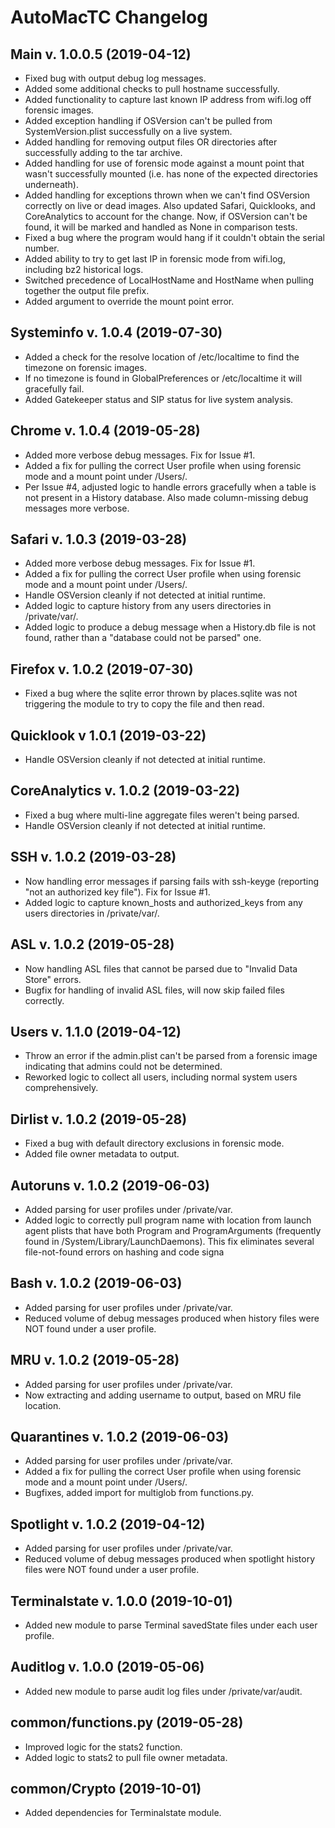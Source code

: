 # AutoMacTC Changelog

## Main v. 1.0.0.5 (2019-04-12)

* Fixed bug with output debug log messages.
* Added some additional checks to pull hostname successfully.
* Added functionality to capture last known IP address from wifi.log off forensic images.
* Added exception handling if OSVersion can't be pulled from SystemVersion.plist successfully on a live system.
* Added handling for removing output files OR directories after successfully adding to the tar archive.
* Added handling for use of forensic mode against a mount point that wasn't successfully mounted (i.e. has none of the expected directories underneath).
* Added handling for exceptions thrown when we can't find OSVersion correctly on live or dead images. Also updated Safari, Quicklooks, and CoreAnalytics to account for the change. Now, if OSVersion can't be found, it will be marked and handled as None in comparison tests.
* Fixed a bug where the program would hang if it couldn't obtain the serial number. 
* Added ability to try to get last IP in forensic mode from wifi.log, including bz2 historical logs.
* Switched precedence of LocalHostName and HostName when pulling together the output file prefix.
* Added argument to override the mount point error.

## Systeminfo v. 1.0.4 (2019-07-30)

* Added a check for the resolve location of /etc/localtime to find the timezone on forensic images.
* If no timezone is found in GlobalPreferences or /etc/localtime it will gracefully fail.
* Added Gatekeeper status and SIP status for live system analysis.

## Chrome v. 1.0.4 (2019-05-28)
* Added more verbose debug messages. Fix for Issue #1.
* Added a fix for pulling the correct User profile when using forensic mode and a mount point under /Users/.
* Per Issue #4, adjusted logic to handle errors gracefully when a table is not present in a History database. Also made column-missing debug messages more verbose.

## Safari v. 1.0.3 (2019-03-28)
* Added more verbose debug messages. Fix for Issue #1.
* Added a fix for pulling the correct User profile when using forensic mode and a mount point under /Users/.
* Handle OSVersion cleanly if not detected at initial runtime.
* Added logic to capture history from any users directories in /private/var/.
* Added logic to produce a debug message when a History.db file is not found, rather than a "database could not be parsed" one.

## Firefox v. 1.0.2 (2019-07-30)
* Fixed a bug where the sqlite error thrown by places.sqlite was not triggering the module to try to copy the file and then read.

## Quicklook v 1.0.1 (2019-03-22)
* Handle OSVersion cleanly if not detected at initial runtime.

## CoreAnalytics v. 1.0.2 (2019-03-22)
* Fixed a bug where multi-line aggregate files weren't being parsed.
* Handle OSVersion cleanly if not detected at initial runtime.

## SSH v. 1.0.2 (2019-03-28)
* Now handling error messages if parsing fails with ssh-keyge (reporting "not an authorized key file"). Fix for Issue #1.
* Added logic to capture known_hosts and authorized_keys from any users directories in /private/var/.

## ASL v. 1.0.2 (2019-05-28)
* Now handling ASL files that cannot be parsed due to "Invalid Data Store" errors.
* Bugfix for handling of invalid ASL files, will now skip failed files correctly.

## Users v. 1.1.0 (2019-04-12)
* Throw an error if the admin.plist can't be parsed from a forensic image indicating that admins could not be determined.
* Reworked logic to collect all users, including normal system users comprehensively.

## Dirlist v. 1.0.2 (2019-05-28)
* Fixed a bug with default directory exclusions in forensic mode. 
* Added file owner metadata to output.

## Autoruns v. 1.0.2 (2019-06-03)
* Added parsing for user profiles under /private/var.
* Added logic to correctly pull program name with location from launch agent plists that have both Program and ProgramArguments (frequently found in /System/Library/LaunchDaemons). This fix eliminates several file-not-found errors on hashing and code signa

## Bash v. 1.0.2 (2019-06-03)
* Added parsing for user profiles under /private/var.
* Reduced volume of debug messages produced when history files were NOT found under a user profile.

## MRU v. 1.0.2 (2019-05-28)
* Added parsing for user profiles under /private/var.
* Now extracting and adding username to output, based on MRU file location.

## Quarantines v. 1.0.2 (2019-06-03)
* Added parsing for user profiles under /private/var.
* Added a fix for pulling the correct User profile when using forensic mode and a mount point under /Users/.
* Bugfixes, added import for multiglob from functions.py.

## Spotlight v. 1.0.2 (2019-04-12)
* Added parsing for user profiles under /private/var.
* Reduced volume of debug messages produced when spotlight history files were NOT found under a user profile.

## Terminalstate v. 1.0.0 (2019-10-01)
* Added new module to parse Terminal savedState files under each user profile. 

## Auditlog v. 1.0.0 (2019-05-06)
* Added new module to parse audit log files under /private/var/audit. 

## common/functions.py (2019-05-28)
* Improved logic for the stats2 function.
* Added logic to stats2 to pull file owner metadata.

## common/Crypto (2019-10-01)
* Added dependencies for Terminalstate module.